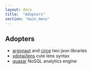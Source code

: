 ```yaml
---
layout: docs
title:  "Adopters"
section: "main_menu"
---
```


## Adopters

-   [argonaut](http://argonaut.io/) and [circe](http://circe.io/) two json libraries
-   [xdotai/lens](https://github.com/xdotai/lens) cute lens syntax
-   [quasar](https://github.com/quasar-analytics/quasar) NoSQL analytics engine
